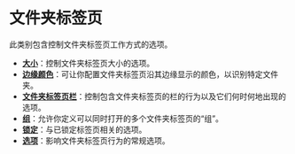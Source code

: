 # 文件夹标签页

此类别包含控制文件夹标签页工作方式的选项。

- **[大小](/Manual/preferences/preferences_categories/folder_tabs/dimensions.zh.md)**：控制文件夹标签页大小的选项。
- **[边缘颜色](/Manual/preferences/preferences_categories/folder_tabs/edge_colors.zh.md)**：可让你配置文件夹标签页沿其边缘显示的颜色，以识别特定文件夹。
- **[文件夹标签页栏](/Manual/preferences/preferences_categories/folder_tabs/folder_tab_bar.zh.md)**：控制包含文件夹标签页的栏的行为以及它们何时何地出现的选项。
- **[组](/Manual/preferences/preferences_categories/folder_tabs/groups.zh.md)**：允许你定义可以同时打开的多个文件夹标签页的“组”。
- **[锁定](/Manual/preferences/preferences_categories/folder_tabs/locking.zh.md)**：与已锁定标签页相关的选项。
- **[选项](/Manual/preferences/preferences_categories/folder_tabs/options.zh.md)**：影响文件夹标签页行为的常规选项。